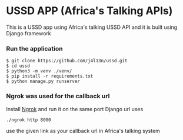 # USSD APP (Africa's Talking APIs)

This is a USSD app using Africa's talking USSD API and it is built using Django framework


### Run the application

```
$ git clone https://github.com/j4l13n/ussd.git
$ cd ussd
$ python3 -m venv ./venv/
$ pip install -r requirements.txt
$ python manage.py runserver
```

### Ngrok was used for the callback url

Install [Ngrok](https://ngrok.com/download) and run it on the same port Django url uses

```
./ngrok http 8000
```
use the given link as your callback url in Africa's talking system
